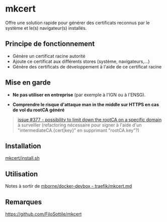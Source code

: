 # mkcert

Offre une solution rapide pour générer des certificats reconnus par le système et le(s) navigateur(s) installés.

## Principe de fonctionnement

* Génère un certificat racine autorité
* Ajoute ce certificat aux différents stores (système, navigateurs,...)
* Génère des certificats de développement à l'aide de ce certificat racine

## Mise en garde

* **Ne pas utiliser en entreprise** (par exemple à l'IGN ou à l'ENSG). 

* **Comprendre le risque d'attaque man in the middle sur HTTPS en cas de vol du rootCA généré**

> [issue #377 - possibility to limit down the rootCA on a specific domain](https://github.com/FiloSottile/mkcert/issues/377) à surveiller (refactoring nécessaire pour signer à l'aide d'un "intermediateCA.{cert|key}" en supprimant "rootCA.key"?)

## Installation

[mkcert/install.sh](install.sh)

## Utilisation

Notes à sortir de [mborne/docker-devbox - traefik/mkcert.md](https://github.com/mborne/docker-devbox/blob/8304f8a6a1ea195b5f099e2ecbd89c0fba70f54c/traefik/mkcert.md)


## Remarques

https://github.com/FiloSottile/mkcert
